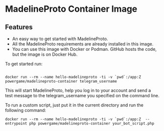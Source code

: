 # MadelineProto Container Image

## Features 
- An easy way to get started with MadelineProto.
- All the MadelineProto requirements are already installed in this image.
-  You can use this image with Docker or Podman. GitHub hosts the code, but the image is on Docker Hub.   

To get started run:   

```

docker run --rm --name hello-madelineproto -ti -v `pwd`:/app:Z  powergame/madelineproto-container telegram_username

```  

This will start MadelineProto, help you log in to your account and send a test message to the telegram_username you specified on the command line.  


To run a custom script, just put it in the current directory and run the following command:   



```
docker run --rm --name hello-madelineproto -ti -v `pwd`:/app:Z  --entrypoint php powergame/madelineproto-container your_bot_script.php  
```